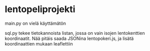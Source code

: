 # lentopeliprojekti

main.py on vielä käyttämätön

sql.py tekee tietokannoista listan, jossa on vain isojen lentokenttien koordinaatit. Nää pitäis saada JSONina lentopokeri.js, ja lisätä koordinaattien mukaan leaflettiin
